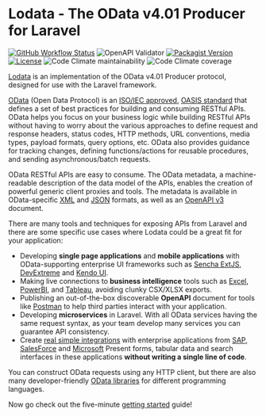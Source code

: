 # Lodata - The OData v4.01 Producer for Laravel

<a href="https://github.com/flat3/lodata/actions"><img alt="GitHub Workflow Status" src="https://img.shields.io/github/workflow/status/flat3/lodata/Tests"></a>
<img alt="OpenAPI Validator" src="https://img.shields.io/swagger/valid/3.0?specUrl=https%3A%2F%2Fraw.githubusercontent.com%2Fflat3%2Flodata%2Fdevelop%2Ftests%2FUnit%2FProtocol%2F__snapshots__%2FServiceMetadataTest__test_has_flight_metadata_document_at_document_root__4.json"/>
<a href="https://packagist.org/packages/flat3/lodata"><img alt="Packagist Version" src="https://img.shields.io/packagist/v/flat3/lodata"></a>
<a href="https://packagist.org/packages/flat3/lodata"><img src="https://img.shields.io/packagist/l/flat3/lodata" alt="License"></a>
<img alt="Code Climate maintainability" src="https://img.shields.io/codeclimate/maintainability-percentage/flat3/lodata">
<img alt="Code Climate coverage" src="https://img.shields.io/codeclimate/coverage/flat3/lodata">

[Lodata](https://lodata.io) is an implementation of the OData v4.01 Producer protocol, designed for use with the Laravel framework.

[OData](https://www.odata.org) (Open Data Protocol) is an
[ISO/IEC approved](https://www.oasis-open.org/news/pr/iso-iec-jtc-1-approves-oasis-odata-standard-for-open-data-exchange),
[OASIS standard](https://www.oasis-open.org/committees/tc_home.php?wg_abbrev=odata) that defines a set of best practices for building and
consuming RESTful APIs.
OData helps you focus on your business logic while building RESTful APIs without having to worry about the various approaches to define request
and response headers, status codes, HTTP methods, URL conventions, media types, payload formats, query options, etc. OData also provides guidance
for tracking changes, defining functions/actions for reusable procedures, and sending asynchronous/batch requests.

OData RESTful APIs are easy to consume. The OData metadata, a machine-readable description of the data model of the APIs, enables the creation
of powerful generic client proxies and tools. The metadata is available in OData-specific
[XML](https://docs.oasis-open.org/odata/odata-csdl-xml/v4.01/odata-csdl-xml-v4.01.html) and
[JSON](https://docs.oasis-open.org/odata/odata-csdl-json/v4.01/odata-csdl-json-v4.01.html) formats, as well as an
[OpenAPI v3](https://swagger.io/specification/) document.

There are many tools and techniques for exposing APIs from Laravel and there are some specific use cases
where Lodata could be a great fit for your application:

- Developing **single page applications** and **mobile applications** with OData-supporting enterprise UI frameworks such as
  [Sencha ExtJS](https://docs.sencha.com/extjs/7.4.0/modern/Ext.data.proxy.Rest.html),
  [DevExtreme](https://js.devexpress.com/Documentation/Guide/Data_Binding/Specify_a_Data_Source/OData/) and
  [Kendo UI](https://docs.telerik.com/kendo-ui/framework/datasource/basic-usage).
- Making live connections to **business intelligence** tools
  such as [Excel](https://docs.microsoft.com/en-us/power-query/connectors/odatafeed),
  [PowerBI](https://docs.microsoft.com/en-us/power-bi/connect-data/desktop-connect-odata),
  and [Tableau](https://help.tableau.com/current/pro/desktop/en-us/examples_odata.htm), avoiding clunky CSX/XLSX exports.
- Publishing an out-of-the-box discoverable **OpenAPI** document for tools like
  [Postman](https://www.postman.com/product/api-client/) to help third parties interact with your application.
- Developing **microservices** in Laravel. With all OData services having the same request syntax, as your team develop
  many services you can guarantee API consistency.
- Create [real simple integrations](https://lodata.io/clients/) with enterprise applications from
  [SAP](https://help.sap.com/viewer/3f4043064eed446a895bc8ba7e61dc83/LATEST/en-US/8086d28511be408fbda1443166d350ad.html),
  [SalesForce](https://developer.salesforce.com/docs/atlas.en-us.integration_patterns_and_practices.meta/integration_patterns_and_practices/integ_pat_data_virtualization.htm)
  and [Microsoft](https://docs.microsoft.com/en-us/powerapps/maker/data-platform/virtual-entity-odata-provider-requirements)
  Present forms, tabular data and search interfaces in these applications **without writing a single line of code**.

You can construct OData requests using any HTTP client, but there are also many developer-friendly
[OData libraries](https://www.odata.org/libraries/) for different programming languages.

Now go check out the five-minute [getting started](https://lodata.io/getting-started/README.md) guide!